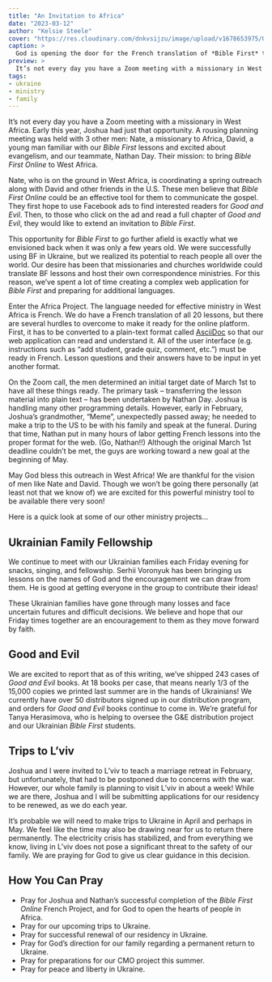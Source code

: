 ```yaml
---
title: "An Invitation to Africa"
date: "2023-03-12"
author: "Kelsie Steele"
cover: "https://res.cloudinary.com/dnkvsijzu/image/upload/v1678653975/OFReport/2023-03-12-an-invitation-to-africa/africa-cover-1200-630_wwsgx3.jpg"
caption: >
  God is opening the door for the French translation of *Bible First* to reach West Africa!
preview: >
  It’s not every day you have a Zoom meeting with a missionary in West Africa. Early this year, Joshua had just that opportunity. A rousing planning meeting was held with 3 other men: Nate, a missionary to Africa, David, a young man familiar with our *Bible First* lessons and excited about evangelism, and our teammate, Nathan Day. Their mission: to bring *Bible First Online* to West Africa.
tags:
- ukraine
- ministry
- family
---
```


It’s not every day you have a Zoom meeting with a missionary in West Africa. Early this year, Joshua had just that opportunity. A rousing planning meeting was held with 3 other men: Nate, a missionary to Africa, David, a young man familiar with our *Bible First* lessons and excited about evangelism, and our teammate, Nathan Day. Their mission: to bring *Bible First Online* to West Africa.

Nate, who is on the ground in West Africa, is coordinating a spring outreach along with David and other friends in the U.S. These men believe that *Bible First Online* could be an effective tool for them to communicate the gospel. They first hope to use Facebook ads to find interested readers for *Good and Evil*. Then, to those who click on the ad and read a full chapter of *Good and Evil*, they would like to extend an invitation to *Bible First*.

This opportunity for *Bible First* to go further afield is exactly what we envisioned back when it was only a few years old. We were successfully using BF in Ukraine, but we realized its potential to reach people all over the world. Our desire has been that missionaries and churches worldwide could translate BF lessons and host their own correspondence ministries. For this reason, we’ve spent a lot of time creating a complex web application for *Bible First* and preparing for additional languages.

Enter the Africa Project. The language needed for effective ministry in West Africa is French. We do have a French translation of all 20 lessons, but there are several hurdles to overcome to make it ready for the online platform. First, it has to be converted to a plain-text format called [AsciiDoc](https://asciidoc.org/) so that our web application can read and understand it. All of the user interface (e.g. instructions such as “add student, grade quiz, comment, etc.”) must be ready in French. Lesson questions and their answers have to be input in yet another format.

On the Zoom call, the men determined an initial target date of March 1st to have all these things ready. The primary task – transferring the lesson material into plain text – has been undertaken by Nathan Day. Joshua is handling many other programming details. However, early in February, Joshua’s grandmother, “Meme”, unexpectedly passed away; he needed to make a trip to the US to be with his family and speak at the funeral. During that time, Nathan put in many hours of labor getting French lessons into the proper format for the web. (Go, Nathan!!) Although the original March 1st deadline couldn’t be met, the guys are working toward a new goal at the beginning of May.

May God bless this outreach in West Africa! We are thankful for the vision of men like Nate and David. Though we won’t be going there personally (at least not that we know of) we are excited for this powerful ministry tool to be available there very soon!

<article-callout content="If you would like to learn more about Nate and his ministry in West Africa, you can visit his website." :link="{ name: 'westafrica4christ.com', href: 'https://westafrica4christ.com/' }" />

Here is a quick look at some of our other ministry projects...

## Ukrainian Family Fellowship

We continue to meet with our Ukrainian families each Friday evening for snacks, singing, and fellowship. Serhii Voronyuk has been bringing us lessons on the names of God and the encouragement we can draw from them. He is good at getting everyone in the group to contribute their ideas! 

These Ukrainian families have gone through many losses and face uncertain futures and difficult decisions. We believe and hope that our Friday times together are an encouragement to them as they move forward by faith.

## Good and Evil

We are excited to report that as of this writing, we’ve shipped 243 cases of *Good and Evil* books. At 18 books per case, that means nearly 1/3 of the 15,000 copies we printed last summer are in the hands of Ukrainians! We currently have over 50 distributors signed up in our distribution program, and orders for *Good and Evil* books continue to come in. We’re grateful for Tanya Herasimova, who is helping to oversee the G&E distribution project and our Ukrainian *Bible First* students.

<article-image publicId="OFReport/2023-03-12-an-invitation-to-africa/hryhoriy-van-books_i7wyt4" height="768" caption="Yura Petriv continues to use the yellow van to transport *Good and Evil* books. He is often assisted by Hryhoriy (pictured) who is the father of the Ukrainian family currently living in our house in L’viv." />

<article-image publicId="OFReport/2023-03-12-an-invitation-to-africa/yura-van-radekhiv_zevxta" width="768" caption="Yura also uses the van to transport humanitarian aid to organizations like the one we’ve often highlighted in Radekhiv." />

## Trips to L’viv

Joshua and I were invited to L’viv to teach a marriage retreat in February, but unfortunately, that had to be postponed due to concerns with the war. However, our whole family is planning to visit L’viv in about a week! While we are there, Joshua and I will be submitting applications for our residency to be renewed, as we do each year.

It’s probable we will need to make trips to Ukraine in April and perhaps in May. We feel like the time may also be drawing near for us to return there permanently. The electricity crisis has stabilized, and from everything we know, living in L’viv does not pose a significant threat to the safety of our family. We are praying for God to give us clear guidance in this decision.

<article-image publicId="OFReport/2023-03-12-an-invitation-to-africa/josh-kelsie-lviv_wtfwql" height="768" caption="Josh and I after getting our residency permits in L’viv last year." />

## How You Can Pray

* Pray for Joshua and Nathan’s successful completion of the *Bible First Online* French Project, and for God to open the hearts of people in Africa.
* Pray for our upcoming trips to Ukraine.
* Pray for successful renewal of our residency in Ukraine.
* Pray for God’s direction for our family regarding a permanent return to Ukraine.
* Pray for preparations for our CMO project this summer.
* Pray for peace and liberty in Ukraine.

<article-callout content="Keep scrolling for more photos of our life and ministry in Eastern Europe..." />

<article-image publicId="OFReport/2023-03-12-an-invitation-to-africa/abbie-emka-snowboarding_kol1j4" width="768" caption="When in Slovakia, do as the Slovaks do. Go snowboarding! Thanks Emma for taking Abbie with you!" />

<article-image publicId="OFReport/2023-03-12-an-invitation-to-africa/hosanna-jessie-dinner_dqfkro" width="768" caption="Hosanna has a special friend, Jessie, here in SK. We recently enjoyed a lasagna dinner at her family’s house." />

<article-image publicId="OFReport/2023-03-12-an-invitation-to-africa/david-kathryn-dentist_hejmxt" height="768" caption="Come get your cavities filled at Steele and Steele, DMD. 😄 You might even be as cool as this golden retriever." />

<article-image publicId="OFReport/2023-03-12-an-invitation-to-africa/rebekah-date_whyaz0" height="768" caption="Daddy daughter date for Indian Cuisine 😋" />

<article-image publicId="OFReport/2023-03-12-an-invitation-to-africa/rebekah-david-birthday_u2sylm" width="768" caption="David and Rebekah are birthday buddies – only a day apart. They turned 6 and 15, respectively, in January." />

<article-image publicId="OFReport/2023-03-12-an-invitation-to-africa/kathryn-bible_mayijq" height="768" caption="Kathryn is super excited to have her first Bible, a reward for learning to read!" />

<article-image publicId="OFReport/2023-03-12-an-invitation-to-africa/mia-daddy-date_yc1pgl" width="768" caption="Mia and Daddy enjoy a fun date at McDonald’s in Žilina. 😋" />

<article-image publicId="OFReport/2023-03-12-an-invitation-to-africa/gg-music-group_afiimu" width="768" caption="Abby and Joshua with the L’viv music group at Christmas." />

<article-image publicId="OFReport/2023-03-12-an-invitation-to-africa/joshua-parents-airport_amhiby" width="768" caption="Though it was a quick trip Stateside, Joshua really enjoyed the time with his family." />

<article-image publicId="OFReport/2023-03-12-an-invitation-to-africa/girls-couch_plck9k" width="768" caption="Joshua brought surprises to all the kids, including these fun bandanas!" />

<article-image publicId="OFReport/2023-03-12-an-invitation-to-africa/daddy-came-home_thlqxx" width="768" caption="Happy to have Daddy home again!" />
